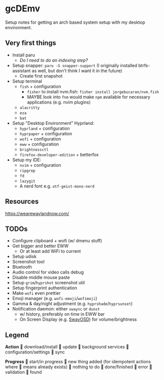 # gcDEmv

Setup notes for getting an arch based system setup with my desktop environment.

## Very first things

- Install paru
  - _Do I need to do an indexing step?_
- Setup snapper: `paru -S snapper-support` (I originally installed btrfs-assistant as well, but don't think I want it in the future)
  - Create first snapshot
- Setup terminal
  - `fish` + configuration
    - `fisher` to install nvm.fish: `fisher install jorgebucaran/nvm.fish`
    - MAYBE look into `fnm` would make `npm` available for necessary applications (e.g. nvim plugins)
  - `alacritty`
  - `eza`
  - `bat`
- Setup "Desktop Environment" Hyprland:
  - `hyprland` + configuration
  - `hyprpaper` + configuration
  - `wofi` + configuration
  - `eww` + configuration
  - `brightnessctl`
  - `firefox-developer-edition` + betterfox
- Setup my IDE:
  - `nvim` + configuration
  - `ripgrep`
  - `fd`
  - `lazygit`
  - A nerd font e.g. `otf-geist-mono-nerd`

## Resources

<https://wearewaylandnow.com/>

## TODOs

- Configure clipboard + wofi (w/ dmenu stuff)
- Get bigger and better EWW
  - Or at least add WiFi to current
- Setup udisk
- Screenshot tool
- Bluetooth
- Audio control for video calls debug
- Disable middle mouse paste
- Setup `grim`/`hyprshot` screenshot util
- Setup fingerprint authentication
- Make `wofi` even prettier
- Emoji manager (e.g. `wofi-emoji`/`wofimoji`)
- Gamma & day/night adjustment (e.g. `hyprshade`/`hyprsunset`)
- Notification daemon: either `swaync` or `dunst`
  - w/ history, preferably on time in EWW bar
  - On Screen Display (e.g. [SwayOSD](https://github.com/ErikReider/SwayOSD)) for volume/brightness

## Legend

**Action**
 download/install
󰚰 update
󱩎 background services
󰒓 configuration/settings
󱍸 sync

**Progress**
󰔟 start/in progress
 new thing added (for idempotent actions where  means already exists)
 nothing to do
 done/finished
 error
 validation
󰍉 found
